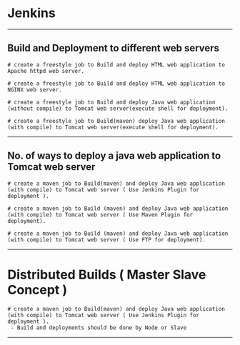 # Jenkins
---
## Build and Deployment to different web servers
```
# create a freestyle job to Build and deploy HTML web application to Apache httpd web server.

# create a freestyle job to Build and deploy HTML web application to NGINX web server.

# create a freestyle job to Build and deploy Java web application (without compile) to Tomcat web server(execute shell for deployment).

# create a freestyle job to Build(maven) deploy Java web application (with compile) to Tomcat web server(execute shell for deployment).

```

---
## No. of ways to deploy a java web application to Tomcat web server
```
# create a maven job to Build(maven) and deploy Java web application (with compile) to Tomcat web server ( Use Jenkins Plugin for deployment ).

# create a maven job to Build (maven) and deploy Java web application (with compile) to Tomcat web server ( Use Maven Plugin for deployment).

# create a maven job to Build (maven) and deploy Java web application (with compile) to Tomcat web server ( Use FTP for deployment).
```

---
# Distributed Builds ( Master Slave Concept )
```
# create a maven job to Build(maven) and deploy Java web application (with compile) to Tomcat web server ( Use Jenkins Plugin for deployment ).
 - Build and deployments should be done by Node or Slave
```
---
